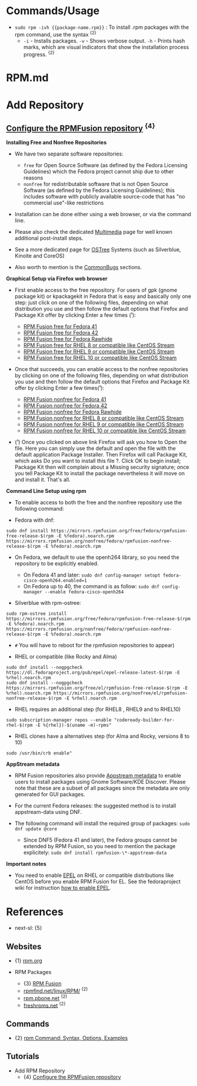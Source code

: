 # Commands/Usage

* `sudo rpm -ivh {{package-name.rpm}}` : To install .rpm packages with the rpm command, use the syntax <sup>{2}</sup>
  * `-i` - Installs packages. `-v` - Shows verbose output. `-h` - Prints hash marks, which are visual indicators that show the installation process progress. <sup>{2}</sup>

# RPM.md

# Add Repository

## [Configure the RPMFusion repository](https://rpmfusion.org/Configuration) <sup>{4}</sup>

**Installing Free and Nonfree Repositories**

* We have two separate software repositories:
  * `free` for Open Source Software (as defined by the Fedora Licensing Guidelines) which the Fedora project cannot ship due to other reasons
  * `nonfree` for redistributable software that is not Open Source Software (as defined by the Fedora Licensing Guidelines); this includes software with publicly available source-code that has "no commercial use"-like restrictions

* Installation can be done either using a web browser, or via the command line.

* Please also check the dedicated [Multimedia](https://rpmfusion.org/Howto/Multimedia) page for well known additional post-install steps.

* See a more dedicated page for [OSTree](https://rpmfusion.org/Howto/OSTree) Systems (such as Silverblue, Kinoite and CoreOS)

* Also worth to mention is the [CommonBugs](https://rpmfusion.org/CommonBugs) sections.

**Graphical Setup via Firefox web browser**

* First enable access to the free repository. For users of gpk (gnome package kit) or kpackagekit in Fedora that is easy and basically only one step: just click on one of the following files, depending on what distribution you use and then follow the default options that Firefox and Package Kit offer by clicking Enter a few times (¹):

  * [RPM Fusion free for Fedora 41](https://mirrors.rpmfusion.org/free/fedora/rpmfusion-free-release-41.noarch.rpm)
  * [RPM Fusion free for Fedora 42](https://mirrors.rpmfusion.org/free/fedora/rpmfusion-free-release-42.noarch.rpm)
  * [RPM Fusion free for Fedora Rawhide](https://mirrors.rpmfusion.org/free/fedora/rpmfusion-free-release-rawhide.noarch.rpm)
  * [RPM Fusion free for RHEL 8 or compatible like CentOS Stream](https://mirrors.rpmfusion.org/free/el/rpmfusion-free-release-8.noarch.rpm)
  * [RPM Fusion free for RHEL 9 or compatible like CentOS Stream](https://mirrors.rpmfusion.org/free/el/rpmfusion-free-release-9.noarch.rpm)
  * [RPM Fusion free for RHEL 10 or compatible like CentOS Stream](https://mirrors.rpmfusion.org/free/el/rpmfusion-free-release-10.noarch.rpm)

* Once that succeeds, you can enable access to the nonfree repositories by clicking on one of the following files, depending on what distribution you use and then follow the default options that Firefox and Package Kit offer by clicking Enter a few times(¹):

  * [RPM Fusion nonfree for Fedora 41](https://mirrors.rpmfusion.org/nonfree/fedora/rpmfusion-nonfree-release-41.noarch.rpm)
  * [RPM Fusion nonfree for Fedora 42](https://mirrors.rpmfusion.org/nonfree/fedora/rpmfusion-nonfree-release-42.noarch.rpm)
  * [RPM Fusion nonfree for Fedora Rawhide](https://mirrors.rpmfusion.org/nonfree/fedora/rpmfusion-nonfree-release-rawhide.noarch.rpm)
  * [RPM Fusion nonfree for RHEL 8 or compatible like CentOS Stream](https://mirrors.rpmfusion.org/nonfree/el/rpmfusion-nonfree-release-8.noarch.rpm)
  * [RPM Fusion nonfree for RHEL 9 or compatible like CentOS Stream](https://mirrors.rpmfusion.org/nonfree/el/rpmfusion-nonfree-release-9.noarch.rpm)
  * [RPM Fusion nonfree for RHEL 10 or compatible like CentOS Stream](https://mirrors.rpmfusion.org/nonfree/el/rpmfusion-nonfree-release-10.noarch.rpm)

* (¹) Once you clicked on above link Firefox will ask you how to Open the file. Here you can simply use the default and open the file with the default application Package Installer. Then Firefox will call Package Kit, which asks Do you want to install this file ?. Click OK to begin install; Package Kit then will complain about a Missing security signature; once you tell Package Kit to install the package nevertheless it will move on and install it. That's all.

**Command Line Setup using rpm**

* To enable access to both the free and the nonfree repository use the following command:

* Fedora with dnf:
```
sudo dnf install https://mirrors.rpmfusion.org/free/fedora/rpmfusion-free-release-$(rpm -E %fedora).noarch.rpm https://mirrors.rpmfusion.org/nonfree/fedora/rpmfusion-nonfree-release-$(rpm -E %fedora).noarch.rpm
```

* On Fedora, we default to use the openh264 library, so you need the repository to be explicitly enabled.
  * On Fedora 41 and later: `sudo dnf config-manager setopt fedora-cisco-openh264.enabled=1`
  * On Fedora up to 40, the command is as follow: `sudo dnf config-manager --enable fedora-cisco-openh264`

* Silverblue with rpm-ostree:
```
sudo rpm-ostree install https://mirrors.rpmfusion.org/free/fedora/rpmfusion-free-release-$(rpm -E %fedora).noarch.rpm https://mirrors.rpmfusion.org/nonfree/fedora/rpmfusion-nonfree-release-$(rpm -E %fedora).noarch.rpm
```
  * `#` You will have to reboot for the rpmfusion repositories to appear)

* RHEL or compatible (like Rocky and Alma)
```
sudo dnf install --nogpgcheck https://dl.fedoraproject.org/pub/epel/epel-release-latest-$(rpm -E %rhel).noarch.rpm
sudo dnf install --nogpgcheck https://mirrors.rpmfusion.org/free/el/rpmfusion-free-release-$(rpm -E %rhel).noarch.rpm https://mirrors.rpmfusion.org/nonfree/el/rpmfusion-nonfree-release-$(rpm -E %rhel).noarch.rpm
```

* RHEL requires an additional step (for RHEL8 , RHEL9 and to RHEL10)
```
sudo subscription-manager repos --enable "codeready-builder-for-rhel-$(rpm -E %{rhel})-$(uname -m)-rpms"
```

* RHEL clones have a alternatives step (for Alma and Rocky, versions 8 to 10)
```
sudo /usr/bin/crb enable"
```

**AppStream metadata**

* RPM Fusion repositories also provide [Appstream metadata](https://www.freedesktop.org/wiki/Distributions/AppStream/) to enable users to install packages using Gnome Software/KDE Discover. Please note that these are a subset of all packages since the metadata are only generated for GUI packages.

* For the current Fedora releases: the suggested method is to install appstream-data using DNF.

* The following command will install the required group of packages: `sudo dnf update @core`
  * Since DNF5 (Fedora 41 and later), the Fedora groups cannot be extended by RPM Fusion, so you need to mention the package explicitely: `sudo dnf install rpmfusion-\*-appstream-data`

**Important notes**

* You need to enable [EPEL](http://fedoraproject.org/wiki/EPEL) on RHEL or compatible distributions like CentOS before you enable RPM Fusion for EL. See the fedoraproject wiki for instruction [how to enable EPEL](http://fedoraproject.org/wiki/EPEL/FAQ#howtouse).

# References

* next-sl: {5}

## Websites

* {1} [rpm.org](https://rpm.org/)

* RPM Packages
  * {3} [RPM Fusion](https://rpmfusion.org/)
  * [rpmfind.net/linux/RPM/](https://rpmfind.net/linux/RPM/) <sup>{2}</sup>
  * [rpm.pbone.net](https://rpm.pbone.net/) <sup>{2}</sup>
  * [freshrpms.net](https://freshrpms.net/) <sup>{2}</sup>

## Commands

* {2} [rpm Command: Syntax, Options, Examples](https://phoenixnap.com/kb/rpm-command-in-linux)

## Tutorials

* Add RPM Repository
  * {4} [Configure the RPMFusion repository](https://rpmfusion.org/Configuration)
